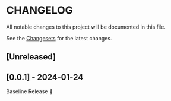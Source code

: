 # CHANGELOG

All notable changes to this project will be documented in this file.

See the [Changesets](./.changeset) for the latest changes.

## [Unreleased]

## [0.0.1] - 2024-01-24

Baseline Release 🎉
